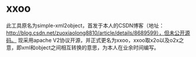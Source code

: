 xxoo
====

此工具原名为simple-xml2object，首发于本人的CSDN博客（地址：http://blog.csdn.net/zuoxiaolong8810/article/details/8689599），但未公开源码。
现采用apache V2协议开源，并正式更名为xxoo，xxoo取x2o以及o2x之意，即xml和object之间相互转换的意思，为本人在业余时间编写。
